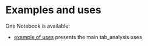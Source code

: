 # Examples and uses

One Notebook is available:

- [example of uses](https://nbviewer.org/github/loco-philippe/tab-analysis/blob/main/example/fruits.ipynb) presents the main tab_analysis uses
